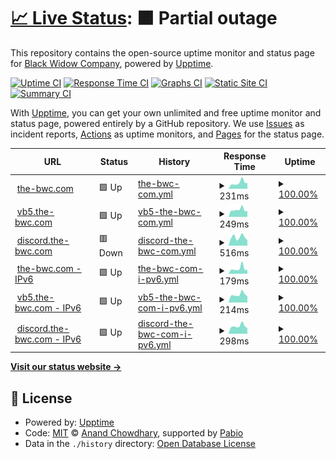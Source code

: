 # [📈 Live Status](https://status.the-bwc.com): <!--live status--> **🟧 Partial outage**

This repository contains the open-source uptime monitor and status page for [Black Widow Company](https://the-bwc.com), powered by [Upptime](https://github.com/upptime/upptime).

[![Uptime CI](https://github.com/the-bwc/uptime-monitor/workflows/Uptime%20CI/badge.svg)](https://github.com/the-bwc/uptime-monitor/actions?query=workflow%3A%22Uptime+CI%22)
[![Response Time CI](https://github.com/the-bwc/uptime-monitor/workflows/Response%20Time%20CI/badge.svg)](https://github.com/the-bwc/uptime-monitor/actions?query=workflow%3A%22Response+Time+CI%22)
[![Graphs CI](https://github.com/the-bwc/uptime-monitor/workflows/Graphs%20CI/badge.svg)](https://github.com/the-bwc/uptime-monitor/actions?query=workflow%3A%22Graphs+CI%22)
[![Static Site CI](https://github.com/the-bwc/uptime-monitor/workflows/Static%20Site%20CI/badge.svg)](https://github.com/the-bwc/uptime-monitor/actions?query=workflow%3A%22Static+Site+CI%22)
[![Summary CI](https://github.com/the-bwc/uptime-monitor/workflows/Summary%20CI/badge.svg)](https://github.com/the-bwc/uptime-monitor/actions?query=workflow%3A%22Summary+CI%22)

With [Upptime](https://upptime.js.org), you can get your own unlimited and free uptime monitor and status page, powered entirely by a GitHub repository. We use [Issues](https://github.com/the-bwc/uptime-monitor/issues) as incident reports, [Actions](https://github.com/the-bwc/uptime-monitor/actions) as uptime monitors, and [Pages](https://the-bwc.github.io/uptime-monitor) for the status page.

<!--start: status pages-->
<!-- This summary is generated by Upptime (https://github.com/upptime/upptime) -->
<!-- Do not edit this manually, your changes will be overwritten -->
<!-- prettier-ignore -->
| URL | Status | History | Response Time | Uptime |
| --- | ------ | ------- | ------------- | ------ |
| <img alt="" src="https://icons.duckduckgo.com/ip3/the-bwc.com.ico" height="13"> [the-bwc.com](https://the-bwc.com) | 🟩 Up | [the-bwc-com.yml](https://github.com/THE-BWC/uptime-monitor/commits/HEAD/history/the-bwc-com.yml) | <details><summary><img alt="Response time graph" src="./graphs/the-bwc-com/response-time-week.png" height="20"> 231ms</summary><br><a href="https://status.the-bwc.com/history/the-bwc-com"><img alt="Response time 356" src="https://img.shields.io/endpoint?url=https%3A%2F%2Fraw.githubusercontent.com%2FTHE-BWC%2Fuptime-monitor%2FHEAD%2Fapi%2Fthe-bwc-com%2Fresponse-time.json"></a><br><a href="https://status.the-bwc.com/history/the-bwc-com"><img alt="24-hour response time 213" src="https://img.shields.io/endpoint?url=https%3A%2F%2Fraw.githubusercontent.com%2FTHE-BWC%2Fuptime-monitor%2FHEAD%2Fapi%2Fthe-bwc-com%2Fresponse-time-day.json"></a><br><a href="https://status.the-bwc.com/history/the-bwc-com"><img alt="7-day response time 231" src="https://img.shields.io/endpoint?url=https%3A%2F%2Fraw.githubusercontent.com%2FTHE-BWC%2Fuptime-monitor%2FHEAD%2Fapi%2Fthe-bwc-com%2Fresponse-time-week.json"></a><br><a href="https://status.the-bwc.com/history/the-bwc-com"><img alt="30-day response time 687" src="https://img.shields.io/endpoint?url=https%3A%2F%2Fraw.githubusercontent.com%2FTHE-BWC%2Fuptime-monitor%2FHEAD%2Fapi%2Fthe-bwc-com%2Fresponse-time-month.json"></a><br><a href="https://status.the-bwc.com/history/the-bwc-com"><img alt="1-year response time 356" src="https://img.shields.io/endpoint?url=https%3A%2F%2Fraw.githubusercontent.com%2FTHE-BWC%2Fuptime-monitor%2FHEAD%2Fapi%2Fthe-bwc-com%2Fresponse-time-year.json"></a></details> | <details><summary><a href="https://status.the-bwc.com/history/the-bwc-com">100.00%</a></summary><a href="https://status.the-bwc.com/history/the-bwc-com"><img alt="All-time uptime 99.99%" src="https://img.shields.io/endpoint?url=https%3A%2F%2Fraw.githubusercontent.com%2FTHE-BWC%2Fuptime-monitor%2FHEAD%2Fapi%2Fthe-bwc-com%2Fuptime.json"></a><br><a href="https://status.the-bwc.com/history/the-bwc-com"><img alt="24-hour uptime 100.00%" src="https://img.shields.io/endpoint?url=https%3A%2F%2Fraw.githubusercontent.com%2FTHE-BWC%2Fuptime-monitor%2FHEAD%2Fapi%2Fthe-bwc-com%2Fuptime-day.json"></a><br><a href="https://status.the-bwc.com/history/the-bwc-com"><img alt="7-day uptime 100.00%" src="https://img.shields.io/endpoint?url=https%3A%2F%2Fraw.githubusercontent.com%2FTHE-BWC%2Fuptime-monitor%2FHEAD%2Fapi%2Fthe-bwc-com%2Fuptime-week.json"></a><br><a href="https://status.the-bwc.com/history/the-bwc-com"><img alt="30-day uptime 100.00%" src="https://img.shields.io/endpoint?url=https%3A%2F%2Fraw.githubusercontent.com%2FTHE-BWC%2Fuptime-monitor%2FHEAD%2Fapi%2Fthe-bwc-com%2Fuptime-month.json"></a><br><a href="https://status.the-bwc.com/history/the-bwc-com"><img alt="1-year uptime 99.99%" src="https://img.shields.io/endpoint?url=https%3A%2F%2Fraw.githubusercontent.com%2FTHE-BWC%2Fuptime-monitor%2FHEAD%2Fapi%2Fthe-bwc-com%2Fuptime-year.json"></a></details>
| <img alt="" src="https://icons.duckduckgo.com/ip3/vb5.the-bwc.com.ico" height="13"> [vb5.the-bwc.com](https://vb5.the-bwc.com/forum/index.php) | 🟩 Up | [vb5-the-bwc-com.yml](https://github.com/THE-BWC/uptime-monitor/commits/HEAD/history/vb5-the-bwc-com.yml) | <details><summary><img alt="Response time graph" src="./graphs/vb5-the-bwc-com/response-time-week.png" height="20"> 249ms</summary><br><a href="https://status.the-bwc.com/history/vb5-the-bwc-com"><img alt="Response time 408" src="https://img.shields.io/endpoint?url=https%3A%2F%2Fraw.githubusercontent.com%2FTHE-BWC%2Fuptime-monitor%2FHEAD%2Fapi%2Fvb5-the-bwc-com%2Fresponse-time.json"></a><br><a href="https://status.the-bwc.com/history/vb5-the-bwc-com"><img alt="24-hour response time 203" src="https://img.shields.io/endpoint?url=https%3A%2F%2Fraw.githubusercontent.com%2FTHE-BWC%2Fuptime-monitor%2FHEAD%2Fapi%2Fvb5-the-bwc-com%2Fresponse-time-day.json"></a><br><a href="https://status.the-bwc.com/history/vb5-the-bwc-com"><img alt="7-day response time 249" src="https://img.shields.io/endpoint?url=https%3A%2F%2Fraw.githubusercontent.com%2FTHE-BWC%2Fuptime-monitor%2FHEAD%2Fapi%2Fvb5-the-bwc-com%2Fresponse-time-week.json"></a><br><a href="https://status.the-bwc.com/history/vb5-the-bwc-com"><img alt="30-day response time 298" src="https://img.shields.io/endpoint?url=https%3A%2F%2Fraw.githubusercontent.com%2FTHE-BWC%2Fuptime-monitor%2FHEAD%2Fapi%2Fvb5-the-bwc-com%2Fresponse-time-month.json"></a><br><a href="https://status.the-bwc.com/history/vb5-the-bwc-com"><img alt="1-year response time 408" src="https://img.shields.io/endpoint?url=https%3A%2F%2Fraw.githubusercontent.com%2FTHE-BWC%2Fuptime-monitor%2FHEAD%2Fapi%2Fvb5-the-bwc-com%2Fresponse-time-year.json"></a></details> | <details><summary><a href="https://status.the-bwc.com/history/vb5-the-bwc-com">100.00%</a></summary><a href="https://status.the-bwc.com/history/vb5-the-bwc-com"><img alt="All-time uptime 99.98%" src="https://img.shields.io/endpoint?url=https%3A%2F%2Fraw.githubusercontent.com%2FTHE-BWC%2Fuptime-monitor%2FHEAD%2Fapi%2Fvb5-the-bwc-com%2Fuptime.json"></a><br><a href="https://status.the-bwc.com/history/vb5-the-bwc-com"><img alt="24-hour uptime 100.00%" src="https://img.shields.io/endpoint?url=https%3A%2F%2Fraw.githubusercontent.com%2FTHE-BWC%2Fuptime-monitor%2FHEAD%2Fapi%2Fvb5-the-bwc-com%2Fuptime-day.json"></a><br><a href="https://status.the-bwc.com/history/vb5-the-bwc-com"><img alt="7-day uptime 100.00%" src="https://img.shields.io/endpoint?url=https%3A%2F%2Fraw.githubusercontent.com%2FTHE-BWC%2Fuptime-monitor%2FHEAD%2Fapi%2Fvb5-the-bwc-com%2Fuptime-week.json"></a><br><a href="https://status.the-bwc.com/history/vb5-the-bwc-com"><img alt="30-day uptime 100.00%" src="https://img.shields.io/endpoint?url=https%3A%2F%2Fraw.githubusercontent.com%2FTHE-BWC%2Fuptime-monitor%2FHEAD%2Fapi%2Fvb5-the-bwc-com%2Fuptime-month.json"></a><br><a href="https://status.the-bwc.com/history/vb5-the-bwc-com"><img alt="1-year uptime 99.98%" src="https://img.shields.io/endpoint?url=https%3A%2F%2Fraw.githubusercontent.com%2FTHE-BWC%2Fuptime-monitor%2FHEAD%2Fapi%2Fvb5-the-bwc-com%2Fuptime-year.json"></a></details>
| <img alt="" src="https://icons.duckduckgo.com/ip3/discord.the-bwc.com.ico" height="13"> [discord.the-bwc.com](https://discord.the-bwc.com) | 🟥 Down | [discord-the-bwc-com.yml](https://github.com/THE-BWC/uptime-monitor/commits/HEAD/history/discord-the-bwc-com.yml) | <details><summary><img alt="Response time graph" src="./graphs/discord-the-bwc-com/response-time-week.png" height="20"> 516ms</summary><br><a href="https://status.the-bwc.com/history/discord-the-bwc-com"><img alt="Response time 575" src="https://img.shields.io/endpoint?url=https%3A%2F%2Fraw.githubusercontent.com%2FTHE-BWC%2Fuptime-monitor%2FHEAD%2Fapi%2Fdiscord-the-bwc-com%2Fresponse-time.json"></a><br><a href="https://status.the-bwc.com/history/discord-the-bwc-com"><img alt="24-hour response time 341" src="https://img.shields.io/endpoint?url=https%3A%2F%2Fraw.githubusercontent.com%2FTHE-BWC%2Fuptime-monitor%2FHEAD%2Fapi%2Fdiscord-the-bwc-com%2Fresponse-time-day.json"></a><br><a href="https://status.the-bwc.com/history/discord-the-bwc-com"><img alt="7-day response time 516" src="https://img.shields.io/endpoint?url=https%3A%2F%2Fraw.githubusercontent.com%2FTHE-BWC%2Fuptime-monitor%2FHEAD%2Fapi%2Fdiscord-the-bwc-com%2Fresponse-time-week.json"></a><br><a href="https://status.the-bwc.com/history/discord-the-bwc-com"><img alt="30-day response time 544" src="https://img.shields.io/endpoint?url=https%3A%2F%2Fraw.githubusercontent.com%2FTHE-BWC%2Fuptime-monitor%2FHEAD%2Fapi%2Fdiscord-the-bwc-com%2Fresponse-time-month.json"></a><br><a href="https://status.the-bwc.com/history/discord-the-bwc-com"><img alt="1-year response time 575" src="https://img.shields.io/endpoint?url=https%3A%2F%2Fraw.githubusercontent.com%2FTHE-BWC%2Fuptime-monitor%2FHEAD%2Fapi%2Fdiscord-the-bwc-com%2Fresponse-time-year.json"></a></details> | <details><summary><a href="https://status.the-bwc.com/history/discord-the-bwc-com">100.00%</a></summary><a href="https://status.the-bwc.com/history/discord-the-bwc-com"><img alt="All-time uptime 100.00%" src="https://img.shields.io/endpoint?url=https%3A%2F%2Fraw.githubusercontent.com%2FTHE-BWC%2Fuptime-monitor%2FHEAD%2Fapi%2Fdiscord-the-bwc-com%2Fuptime.json"></a><br><a href="https://status.the-bwc.com/history/discord-the-bwc-com"><img alt="24-hour uptime 99.99%" src="https://img.shields.io/endpoint?url=https%3A%2F%2Fraw.githubusercontent.com%2FTHE-BWC%2Fuptime-monitor%2FHEAD%2Fapi%2Fdiscord-the-bwc-com%2Fuptime-day.json"></a><br><a href="https://status.the-bwc.com/history/discord-the-bwc-com"><img alt="7-day uptime 100.00%" src="https://img.shields.io/endpoint?url=https%3A%2F%2Fraw.githubusercontent.com%2FTHE-BWC%2Fuptime-monitor%2FHEAD%2Fapi%2Fdiscord-the-bwc-com%2Fuptime-week.json"></a><br><a href="https://status.the-bwc.com/history/discord-the-bwc-com"><img alt="30-day uptime 100.00%" src="https://img.shields.io/endpoint?url=https%3A%2F%2Fraw.githubusercontent.com%2FTHE-BWC%2Fuptime-monitor%2FHEAD%2Fapi%2Fdiscord-the-bwc-com%2Fuptime-month.json"></a><br><a href="https://status.the-bwc.com/history/discord-the-bwc-com"><img alt="1-year uptime 100.00%" src="https://img.shields.io/endpoint?url=https%3A%2F%2Fraw.githubusercontent.com%2FTHE-BWC%2Fuptime-monitor%2FHEAD%2Fapi%2Fdiscord-the-bwc-com%2Fuptime-year.json"></a></details>
| <img alt="" src="https://icons.duckduckgo.com/ip3/the-bwc.com.ico" height="13"> [the-bwc.com - IPv6](https://the-bwc.com) | 🟩 Up | [the-bwc-com-i-pv6.yml](https://github.com/THE-BWC/uptime-monitor/commits/HEAD/history/the-bwc-com-i-pv6.yml) | <details><summary><img alt="Response time graph" src="./graphs/the-bwc-com-i-pv6/response-time-week.png" height="20"> 179ms</summary><br><a href="https://status.the-bwc.com/history/the-bwc-com-i-pv6"><img alt="Response time 220" src="https://img.shields.io/endpoint?url=https%3A%2F%2Fraw.githubusercontent.com%2FTHE-BWC%2Fuptime-monitor%2FHEAD%2Fapi%2Fthe-bwc-com-i-pv6%2Fresponse-time.json"></a><br><a href="https://status.the-bwc.com/history/the-bwc-com-i-pv6"><img alt="24-hour response time 135" src="https://img.shields.io/endpoint?url=https%3A%2F%2Fraw.githubusercontent.com%2FTHE-BWC%2Fuptime-monitor%2FHEAD%2Fapi%2Fthe-bwc-com-i-pv6%2Fresponse-time-day.json"></a><br><a href="https://status.the-bwc.com/history/the-bwc-com-i-pv6"><img alt="7-day response time 179" src="https://img.shields.io/endpoint?url=https%3A%2F%2Fraw.githubusercontent.com%2FTHE-BWC%2Fuptime-monitor%2FHEAD%2Fapi%2Fthe-bwc-com-i-pv6%2Fresponse-time-week.json"></a><br><a href="https://status.the-bwc.com/history/the-bwc-com-i-pv6"><img alt="30-day response time 212" src="https://img.shields.io/endpoint?url=https%3A%2F%2Fraw.githubusercontent.com%2FTHE-BWC%2Fuptime-monitor%2FHEAD%2Fapi%2Fthe-bwc-com-i-pv6%2Fresponse-time-month.json"></a><br><a href="https://status.the-bwc.com/history/the-bwc-com-i-pv6"><img alt="1-year response time 220" src="https://img.shields.io/endpoint?url=https%3A%2F%2Fraw.githubusercontent.com%2FTHE-BWC%2Fuptime-monitor%2FHEAD%2Fapi%2Fthe-bwc-com-i-pv6%2Fresponse-time-year.json"></a></details> | <details><summary><a href="https://status.the-bwc.com/history/the-bwc-com-i-pv6">100.00%</a></summary><a href="https://status.the-bwc.com/history/the-bwc-com-i-pv6"><img alt="All-time uptime 100.00%" src="https://img.shields.io/endpoint?url=https%3A%2F%2Fraw.githubusercontent.com%2FTHE-BWC%2Fuptime-monitor%2FHEAD%2Fapi%2Fthe-bwc-com-i-pv6%2Fuptime.json"></a><br><a href="https://status.the-bwc.com/history/the-bwc-com-i-pv6"><img alt="24-hour uptime 100.00%" src="https://img.shields.io/endpoint?url=https%3A%2F%2Fraw.githubusercontent.com%2FTHE-BWC%2Fuptime-monitor%2FHEAD%2Fapi%2Fthe-bwc-com-i-pv6%2Fuptime-day.json"></a><br><a href="https://status.the-bwc.com/history/the-bwc-com-i-pv6"><img alt="7-day uptime 100.00%" src="https://img.shields.io/endpoint?url=https%3A%2F%2Fraw.githubusercontent.com%2FTHE-BWC%2Fuptime-monitor%2FHEAD%2Fapi%2Fthe-bwc-com-i-pv6%2Fuptime-week.json"></a><br><a href="https://status.the-bwc.com/history/the-bwc-com-i-pv6"><img alt="30-day uptime 100.00%" src="https://img.shields.io/endpoint?url=https%3A%2F%2Fraw.githubusercontent.com%2FTHE-BWC%2Fuptime-monitor%2FHEAD%2Fapi%2Fthe-bwc-com-i-pv6%2Fuptime-month.json"></a><br><a href="https://status.the-bwc.com/history/the-bwc-com-i-pv6"><img alt="1-year uptime 100.00%" src="https://img.shields.io/endpoint?url=https%3A%2F%2Fraw.githubusercontent.com%2FTHE-BWC%2Fuptime-monitor%2FHEAD%2Fapi%2Fthe-bwc-com-i-pv6%2Fuptime-year.json"></a></details>
| <img alt="" src="https://icons.duckduckgo.com/ip3/vb5.the-bwc.com.ico" height="13"> [vb5.the-bwc.com - IPv6](https://vb5.the-bwc.com/forum/index.php) | 🟩 Up | [vb5-the-bwc-com-i-pv6.yml](https://github.com/THE-BWC/uptime-monitor/commits/HEAD/history/vb5-the-bwc-com-i-pv6.yml) | <details><summary><img alt="Response time graph" src="./graphs/vb5-the-bwc-com-i-pv6/response-time-week.png" height="20"> 214ms</summary><br><a href="https://status.the-bwc.com/history/vb5-the-bwc-com-i-pv6"><img alt="Response time 235" src="https://img.shields.io/endpoint?url=https%3A%2F%2Fraw.githubusercontent.com%2FTHE-BWC%2Fuptime-monitor%2FHEAD%2Fapi%2Fvb5-the-bwc-com-i-pv6%2Fresponse-time.json"></a><br><a href="https://status.the-bwc.com/history/vb5-the-bwc-com-i-pv6"><img alt="24-hour response time 173" src="https://img.shields.io/endpoint?url=https%3A%2F%2Fraw.githubusercontent.com%2FTHE-BWC%2Fuptime-monitor%2FHEAD%2Fapi%2Fvb5-the-bwc-com-i-pv6%2Fresponse-time-day.json"></a><br><a href="https://status.the-bwc.com/history/vb5-the-bwc-com-i-pv6"><img alt="7-day response time 214" src="https://img.shields.io/endpoint?url=https%3A%2F%2Fraw.githubusercontent.com%2FTHE-BWC%2Fuptime-monitor%2FHEAD%2Fapi%2Fvb5-the-bwc-com-i-pv6%2Fresponse-time-week.json"></a><br><a href="https://status.the-bwc.com/history/vb5-the-bwc-com-i-pv6"><img alt="30-day response time 227" src="https://img.shields.io/endpoint?url=https%3A%2F%2Fraw.githubusercontent.com%2FTHE-BWC%2Fuptime-monitor%2FHEAD%2Fapi%2Fvb5-the-bwc-com-i-pv6%2Fresponse-time-month.json"></a><br><a href="https://status.the-bwc.com/history/vb5-the-bwc-com-i-pv6"><img alt="1-year response time 235" src="https://img.shields.io/endpoint?url=https%3A%2F%2Fraw.githubusercontent.com%2FTHE-BWC%2Fuptime-monitor%2FHEAD%2Fapi%2Fvb5-the-bwc-com-i-pv6%2Fresponse-time-year.json"></a></details> | <details><summary><a href="https://status.the-bwc.com/history/vb5-the-bwc-com-i-pv6">100.00%</a></summary><a href="https://status.the-bwc.com/history/vb5-the-bwc-com-i-pv6"><img alt="All-time uptime 99.98%" src="https://img.shields.io/endpoint?url=https%3A%2F%2Fraw.githubusercontent.com%2FTHE-BWC%2Fuptime-monitor%2FHEAD%2Fapi%2Fvb5-the-bwc-com-i-pv6%2Fuptime.json"></a><br><a href="https://status.the-bwc.com/history/vb5-the-bwc-com-i-pv6"><img alt="24-hour uptime 100.00%" src="https://img.shields.io/endpoint?url=https%3A%2F%2Fraw.githubusercontent.com%2FTHE-BWC%2Fuptime-monitor%2FHEAD%2Fapi%2Fvb5-the-bwc-com-i-pv6%2Fuptime-day.json"></a><br><a href="https://status.the-bwc.com/history/vb5-the-bwc-com-i-pv6"><img alt="7-day uptime 100.00%" src="https://img.shields.io/endpoint?url=https%3A%2F%2Fraw.githubusercontent.com%2FTHE-BWC%2Fuptime-monitor%2FHEAD%2Fapi%2Fvb5-the-bwc-com-i-pv6%2Fuptime-week.json"></a><br><a href="https://status.the-bwc.com/history/vb5-the-bwc-com-i-pv6"><img alt="30-day uptime 100.00%" src="https://img.shields.io/endpoint?url=https%3A%2F%2Fraw.githubusercontent.com%2FTHE-BWC%2Fuptime-monitor%2FHEAD%2Fapi%2Fvb5-the-bwc-com-i-pv6%2Fuptime-month.json"></a><br><a href="https://status.the-bwc.com/history/vb5-the-bwc-com-i-pv6"><img alt="1-year uptime 99.98%" src="https://img.shields.io/endpoint?url=https%3A%2F%2Fraw.githubusercontent.com%2FTHE-BWC%2Fuptime-monitor%2FHEAD%2Fapi%2Fvb5-the-bwc-com-i-pv6%2Fuptime-year.json"></a></details>
| <img alt="" src="https://icons.duckduckgo.com/ip3/discord.the-bwc.com.ico" height="13"> [discord.the-bwc.com - IPv6](https://discord.the-bwc.com) | 🟩 Up | [discord-the-bwc-com-i-pv6.yml](https://github.com/THE-BWC/uptime-monitor/commits/HEAD/history/discord-the-bwc-com-i-pv6.yml) | <details><summary><img alt="Response time graph" src="./graphs/discord-the-bwc-com-i-pv6/response-time-week.png" height="20"> 298ms</summary><br><a href="https://status.the-bwc.com/history/discord-the-bwc-com-i-pv6"><img alt="Response time 323" src="https://img.shields.io/endpoint?url=https%3A%2F%2Fraw.githubusercontent.com%2FTHE-BWC%2Fuptime-monitor%2FHEAD%2Fapi%2Fdiscord-the-bwc-com-i-pv6%2Fresponse-time.json"></a><br><a href="https://status.the-bwc.com/history/discord-the-bwc-com-i-pv6"><img alt="24-hour response time 225" src="https://img.shields.io/endpoint?url=https%3A%2F%2Fraw.githubusercontent.com%2FTHE-BWC%2Fuptime-monitor%2FHEAD%2Fapi%2Fdiscord-the-bwc-com-i-pv6%2Fresponse-time-day.json"></a><br><a href="https://status.the-bwc.com/history/discord-the-bwc-com-i-pv6"><img alt="7-day response time 298" src="https://img.shields.io/endpoint?url=https%3A%2F%2Fraw.githubusercontent.com%2FTHE-BWC%2Fuptime-monitor%2FHEAD%2Fapi%2Fdiscord-the-bwc-com-i-pv6%2Fresponse-time-week.json"></a><br><a href="https://status.the-bwc.com/history/discord-the-bwc-com-i-pv6"><img alt="30-day response time 320" src="https://img.shields.io/endpoint?url=https%3A%2F%2Fraw.githubusercontent.com%2FTHE-BWC%2Fuptime-monitor%2FHEAD%2Fapi%2Fdiscord-the-bwc-com-i-pv6%2Fresponse-time-month.json"></a><br><a href="https://status.the-bwc.com/history/discord-the-bwc-com-i-pv6"><img alt="1-year response time 323" src="https://img.shields.io/endpoint?url=https%3A%2F%2Fraw.githubusercontent.com%2FTHE-BWC%2Fuptime-monitor%2FHEAD%2Fapi%2Fdiscord-the-bwc-com-i-pv6%2Fresponse-time-year.json"></a></details> | <details><summary><a href="https://status.the-bwc.com/history/discord-the-bwc-com-i-pv6">100.00%</a></summary><a href="https://status.the-bwc.com/history/discord-the-bwc-com-i-pv6"><img alt="All-time uptime 100.00%" src="https://img.shields.io/endpoint?url=https%3A%2F%2Fraw.githubusercontent.com%2FTHE-BWC%2Fuptime-monitor%2FHEAD%2Fapi%2Fdiscord-the-bwc-com-i-pv6%2Fuptime.json"></a><br><a href="https://status.the-bwc.com/history/discord-the-bwc-com-i-pv6"><img alt="24-hour uptime 100.00%" src="https://img.shields.io/endpoint?url=https%3A%2F%2Fraw.githubusercontent.com%2FTHE-BWC%2Fuptime-monitor%2FHEAD%2Fapi%2Fdiscord-the-bwc-com-i-pv6%2Fuptime-day.json"></a><br><a href="https://status.the-bwc.com/history/discord-the-bwc-com-i-pv6"><img alt="7-day uptime 100.00%" src="https://img.shields.io/endpoint?url=https%3A%2F%2Fraw.githubusercontent.com%2FTHE-BWC%2Fuptime-monitor%2FHEAD%2Fapi%2Fdiscord-the-bwc-com-i-pv6%2Fuptime-week.json"></a><br><a href="https://status.the-bwc.com/history/discord-the-bwc-com-i-pv6"><img alt="30-day uptime 100.00%" src="https://img.shields.io/endpoint?url=https%3A%2F%2Fraw.githubusercontent.com%2FTHE-BWC%2Fuptime-monitor%2FHEAD%2Fapi%2Fdiscord-the-bwc-com-i-pv6%2Fuptime-month.json"></a><br><a href="https://status.the-bwc.com/history/discord-the-bwc-com-i-pv6"><img alt="1-year uptime 100.00%" src="https://img.shields.io/endpoint?url=https%3A%2F%2Fraw.githubusercontent.com%2FTHE-BWC%2Fuptime-monitor%2FHEAD%2Fapi%2Fdiscord-the-bwc-com-i-pv6%2Fuptime-year.json"></a></details>

<!--end: status pages-->

[**Visit our status website →**](https://status.the-bwc.com)

## 📄 License

- Powered by: [Upptime](https://github.com/upptime/upptime)
- Code: [MIT](./LICENSE) © [Anand Chowdhary](https://anandchowdhary.com), supported by [Pabio](https://pabio.com)
- Data in the `./history` directory: [Open Database License](https://opendatacommons.org/licenses/odbl/1-0/)
